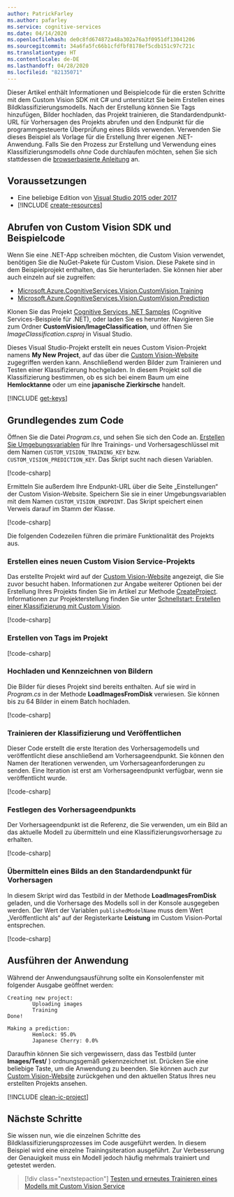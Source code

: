 ```yaml
---
author: PatrickFarley
ms.author: pafarley
ms.service: cognitive-services
ms.date: 04/14/2020
ms.openlocfilehash: de0c8fd674872a48a302a76a3f0951df13041206
ms.sourcegitcommit: 34a6fa5fc66b1cfdfbf8178ef5cdb151c97c721c
ms.translationtype: HT
ms.contentlocale: de-DE
ms.lasthandoff: 04/28/2020
ms.locfileid: "82135071"
---
```

Dieser Artikel enthält Informationen und Beispielcode für die ersten Schritte mit dem Custom Vision SDK mit C# und unterstützt Sie beim Erstellen eines Bildklassifizierungsmodells. Nach der Erstellung können Sie Tags hinzufügen, Bilder hochladen, das Projekt trainieren, die Standardendpunkt-URL für Vorhersagen des Projekts abrufen und den Endpunkt für die programmgesteuerte Überprüfung eines Bilds verwenden. Verwenden Sie dieses Beispiel als Vorlage für die Erstellung Ihrer eigenen .NET-Anwendung. Falls Sie den Prozess zur Erstellung und Verwendung eines Klassifizierungsmodells _ohne_ Code durchlaufen möchten, sehen Sie sich stattdessen die [browserbasierte Anleitung](../../getting-started-build-a-classifier.md) an.

## <a name="prerequisites"></a>Voraussetzungen

- Eine beliebige Edition von [Visual Studio 2015 oder 2017](https://www.visualstudio.com/downloads/)
- [!INCLUDE [create-resources](../../includes/create-resources.md)]

## <a name="get-the-custom-vision-sdk-and-sample-code"></a>Abrufen von Custom Vision SDK und Beispielcode

Wenn Sie eine .NET-App schreiben möchten, die Custom Vision verwendet, benötigen Sie die NuGet-Pakete für Custom Vision. Diese Pakete sind in dem Beispielprojekt enthalten, das Sie herunterladen. Sie können hier aber auch einzeln auf sie zugreifen:

- [Microsoft.Azure.CognitiveServices.Vision.CustomVision.Training](https://www.nuget.org/packages/Microsoft.Azure.CognitiveServices.Vision.CustomVision.Training/)
- [Microsoft.Azure.CognitiveServices.Vision.CustomVision.Prediction](https://www.nuget.org/packages/Microsoft.Azure.CognitiveServices.Vision.CustomVision.Prediction/)

Klonen Sie das Projekt [Cognitive Services .NET Samples](https://github.com/Azure-Samples/cognitive-services-dotnet-sdk-samples) (Cognitive Services-Beispiele für .NET), oder laden Sie es herunter. Navigieren Sie zum Ordner **CustomVision/ImageClassification**, und öffnen Sie _ImageClassification.csproj_ in Visual Studio.

Dieses Visual Studio-Projekt erstellt ein neues Custom Vision-Projekt namens __My New Project__, auf das über die [Custom Vision-Website](https://customvision.ai/) zugegriffen werden kann. Anschließend werden Bilder zum Trainieren und Testen einer Klassifizierung hochgeladen. In diesem Projekt soll die Klassifizierung bestimmen, ob es sich bei einem Baum um eine __Hemlocktanne__ oder um eine __japanische Zierkirsche__ handelt.

[!INCLUDE [get-keys](../../includes/get-keys.md)]

## <a name="understand-the-code"></a>Grundlegendes zum Code

Öffnen Sie die Datei _Program.cs_, und sehen Sie sich den Code an. [Erstellen Sie Umgebungsvariablen](https://docs.microsoft.com/azure/cognitive-services/cognitive-services-apis-create-account#configure-an-environment-variable-for-authentication) für Ihre Trainings- und Vorhersageschlüssel mit dem Namen `CUSTOM_VISION_TRAINING_KEY` bzw. `CUSTOM_VISION_PREDICTION_KEY`. Das Skript sucht nach diesen Variablen.

[!code-csharp[](~/cognitive-services-dotnet-sdk-samples/CustomVision/ImageClassification/Program.cs?name=snippet_keys)]

Ermitteln Sie außerdem Ihre Endpunkt-URL über die Seite „Einstellungen“ der Custom Vision-Website. Speichern Sie sie in einer Umgebungsvariablen mit dem Namen `CUSTOM_VISION_ENDPOINT`. Das Skript speichert einen Verweis darauf im Stamm der Klasse.

[!code-csharp[](~/cognitive-services-dotnet-sdk-samples/CustomVision/ImageClassification/Program.cs?name=snippet_endpoint)]

Die folgenden Codezeilen führen die primäre Funktionalität des Projekts aus.

### <a name="create-a-new-custom-vision-service-project"></a>Erstellen eines neuen Custom Vision Service-Projekts

Das erstellte Projekt wird auf der [Custom Vision-Website](https://customvision.ai/) angezeigt, die Sie zuvor besucht haben. Informationen zur Angabe weiterer Optionen bei der Erstellung Ihres Projekts finden Sie im Artikel zur Methode [CreateProject](https://docs.microsoft.com/dotnet/api/microsoft.azure.cognitiveservices.vision.customvision.training.customvisiontrainingclientextensions.createproject?view=azure-dotnet#Microsoft_Azure_CognitiveServices_Vision_CustomVision_Training_CustomVisionTrainingClientExtensions_CreateProject_Microsoft_Azure_CognitiveServices_Vision_CustomVision_Training_ICustomVisionTrainingClient_System_String_System_String_System_Nullable_System_Guid__System_String_System_Collections_Generic_IList_System_String__). Informationen zur Projekterstellung finden Sie unter [Schnellstart: Erstellen einer Klassifizierung mit Custom Vision](../../getting-started-build-a-classifier.md).   

[!code-csharp[](~/cognitive-services-dotnet-sdk-samples/CustomVision/ImageClassification/Program.cs?name=snippet_create)]

### <a name="create-tags-in-the-project"></a>Erstellen von Tags im Projekt

[!code-csharp[](~/cognitive-services-dotnet-sdk-samples/CustomVision/ImageClassification/Program.cs?name=snippet_tags)]

### <a name="upload-and-tag-images"></a>Hochladen und Kennzeichnen von Bildern

Die Bilder für dieses Projekt sind bereits enthalten. Auf sie wird in _Program.cs_ in der Methode **LoadImagesFromDisk** verwiesen. Sie können bis zu 64 Bilder in einem Batch hochladen.

[!code-csharp[](~/cognitive-services-dotnet-sdk-samples/CustomVision/ImageClassification/Program.cs?name=snippet_upload)]

### <a name="train-the-classifier-and-publish"></a>Trainieren der Klassifizierung und Veröffentlichen

Dieser Code erstellt die erste Iteration des Vorhersagemodells und veröffentlicht diese anschließend am Vorhersageendpunkt. Sie können den Namen der Iterationen verwenden, um Vorhersageanforderungen zu senden. Eine Iteration ist erst am Vorhersageendpunkt verfügbar, wenn sie veröffentlicht wurde.

[!code-csharp[](~/cognitive-services-dotnet-sdk-samples/CustomVision/ImageClassification/Program.cs?name=snippet_train)]

### <a name="set-the-prediction-endpoint"></a>Festlegen des Vorhersageendpunkts

Der Vorhersageendpunkt ist die Referenz, die Sie verwenden, um ein Bild an das aktuelle Modell zu übermitteln und eine Klassifizierungsvorhersage zu erhalten.

[!code-csharp[](~/cognitive-services-dotnet-sdk-samples/CustomVision/ImageClassification/Program.cs?name=snippet_prediction_endpoint)]

### <a name="submit-an-image-to-the-default-prediction-endpoint"></a>Übermitteln eines Bilds an den Standardendpunkt für Vorhersagen

In diesem Skript wird das Testbild in der Methode **LoadImagesFromDisk** geladen, und die Vorhersage des Modells soll in der Konsole ausgegeben werden. Der Wert der Variablen `publishedModelName` muss dem Wert „Veröffentlicht als“ auf der Registerkarte **Leistung** im Custom Vision-Portal entsprechen. 

[!code-csharp[](~/cognitive-services-dotnet-sdk-samples/CustomVision/ImageClassification/Program.cs?name=snippet_prediction)]

## <a name="run-the-application"></a>Ausführen der Anwendung

Während der Anwendungsausführung sollte ein Konsolenfenster mit folgender Ausgabe geöffnet werden:

```console
Creating new project:
        Uploading images
        Training
Done!

Making a prediction:
        Hemlock: 95.0%
        Japanese Cherry: 0.0%
```

Daraufhin können Sie sich vergewissern, dass das Testbild (unter **Images/Test/** ) ordnungsgemäß gekennzeichnet ist. Drücken Sie eine beliebige Taste, um die Anwendung zu beenden. Sie können auch zur [Custom Vision-Website](https://customvision.ai) zurückgehen und den aktuellen Status Ihres neu erstellten Projekts ansehen.

[!INCLUDE [clean-ic-project](../../includes/clean-ic-project.md)]

## <a name="next-steps"></a>Nächste Schritte

Sie wissen nun, wie die einzelnen Schritte des Bildklassifizierungsprozesses im Code ausgeführt werden. In diesem Beispiel wird eine einzelne Trainingsiteration ausgeführt. Zur Verbesserung der Genauigkeit muss ein Modell jedoch häufig mehrmals trainiert und getestet werden.

> [!div class="nextstepaction"]
> [Testen und erneutes Trainieren eines Modells mit Custom Vision Service](../../test-your-model.md)
